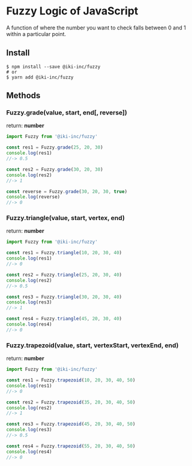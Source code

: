 # Fuzzy Logic of JavaScript

A function of where the number you want to check falls between 0 and 1 within a particular point.

## Install

```shell
$ npm install --save @iki-inc/fuzzy
# or
$ yarn add @iki-inc/fuzzy
```

## Methods

### Fuzzy.grade(value, start, end[, reverse])

return: **number**

```js
import Fuzzy from '@iki-inc/fuzzy'

const res1 = Fuzzy.grade(25, 20, 30)
console.log(res1)
//-> 0.5

const res2 = Fuzzy.grade(30, 20, 30)
console.log(res2)
//-> 1

const reverse = Fuzzy.grade(30, 20, 30, true)
console.log(reverse)
//-> 0
```

### Fuzzy.triangle(value, start, vertex, end)

return: **number**

```js
import Fuzzy from '@iki-inc/fuzzy'

const res1 = Fuzzy.triangle(10, 20, 30, 40)
console.log(res1)
//-> 0

const res2 = Fuzzy.triangle(25, 20, 30, 40)
console.log(res2)
//-> 0.5

const res3 = Fuzzy.triangle(30, 20, 30, 40)
console.log(res3)
//-> 1

const res4 = Fuzzy.triangle(45, 20, 30, 40)
console.log(res4)
//-> 0
```

### Fuzzy.trapezoid(value, start, vertexStart, vertexEnd, end)

return: **number**

```js
import Fuzzy from '@iki-inc/fuzzy'

const res1 = Fuzzy.trapezoid(10, 20, 30, 40, 50)
console.log(res1)
//-> 0

const res2 = Fuzzy.trapezoid(35, 20, 30, 40, 50)
console.log(res2)
//-> 1

const res3 = Fuzzy.trapezoid(45, 20, 30, 40, 50)
console.log(res3)
//-> 0.5

const res4 = Fuzzy.trapezoid(55, 20, 30, 40, 50)
console.log(res4)
//-> 0
```
